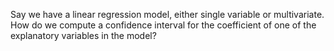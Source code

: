 
Say we have a linear regression model, either single variable or multivariate.
How do we compute a confidence interval for the coefficient of one of the
explanatory variables in the model?

